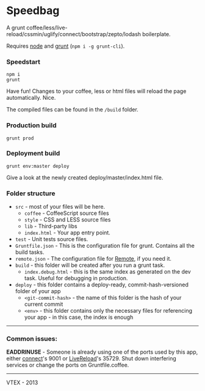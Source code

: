 # Speedbag

A grunt coffee/less/live-reload/cssmin/uglify/connect/bootstrap/zepto/lodash boilerplate.

Requires [node](http://nodejs.org/) and [grunt](http://gruntjs.com/) (`npm i -g grunt-cli`).

### Speedstart

    npm i
    grunt

Have fun! Changes to your coffee, less or html files will reload the page automatically. Nice.

The compiled files can be found in the `/build` folder.

### Production build

    grunt prod

### Deployment build

    grunt env:master deploy

Give a look at the newly created deploy/master/index.html file.

### Folder structure

- `src` - most of your files will be here.
	- `coffee` - CoffeeScript source files
	- `style` - CSS and LESS source files
	- `lib` - Third-party libs
	- `index.html` - Your app entry point.
- `test` - Unit tests source files.
- `Gruntfile.json` - This is the configuration file for grunt. Contains all the build tasks.
- `remote.json` - The configuration file for [Remote](https://github.com/gadr90/remote), if you need it.
- `build` - this folder will be created after you run a grunt task.
	-   `index.debug.html` - this is the same index as generated on the dev task. Useful for debugging in production.
- `deploy` - this folder contains a deploy-ready, commit-hash-versioned folder of your app
    -   `<git-commit-hash>` - the name of this folder is the hash of your current commit
    -   `<env>` - this folder contains only the necessary files for referencing your app - in this case, the index is enough

------

### Common issues:

**EADDRINUSE** - Someone is already using one of the ports used by this app, either [connect](https://github.com/gruntjs/grunt-contrib-connect)'s 9001 or [LiveReload](https://github.com/gruntjs/grunt-contrib-livereload)'s 35729.
Shut down interfering services or change the ports on Gruntfile.coffee.

------

VTEX - 2013
